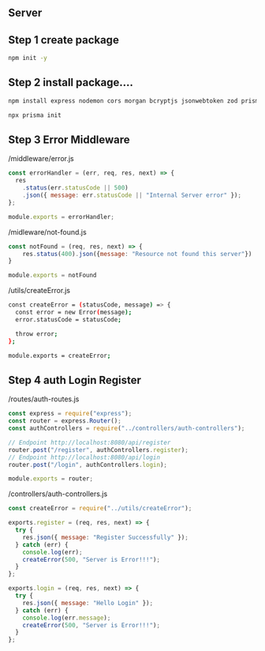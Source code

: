 ## Server

## Step 1 create package
```bash
npm init -y
```

## Step 2 install package....
```bash
npm install express nodemon cors morgan bcryptjs jsonwebtoken zod prisma
```
```bash
npx prisma init
```

## Step 3 Error Middleware
/middleware/error.js

```js
const errorHandler = (err, req, res, next) => {
  res
    .status(err.statusCode || 500)
    .json({ message: err.statusCode || "Internal Server error" });
};

module.exports = errorHandler;
```

/midleware/not-found.js
```js
const notFound = (req, res, next) => {
    res.status(400).json({message: "Resource not found this server"})
}

module.exports = notFound
```

/utils/createError.js
```bash
const createError = (statusCode, message) => {
  const error = new Error(message);
  error.statusCode = statusCode;

  throw error;
};

module.exports = createError;
```

## Step 4 auth Login Register
/routes/auth-routes.js
```js
const express = require("express");
const router = express.Router();
const authControllers = require("../controllers/auth-controllers");

// Endpoint http://localhost:8080/api/register
router.post("/register", authControllers.register);
// Endpoint http://localhost:8080/api/login
router.post("/login", authControllers.login);

module.exports = router;
```

/controllers/auth-controllers.js
```js
const createError = require("../utils/createError");

exports.register = (req, res, next) => {
  try {
    res.json({ message: "Register Successfully" });
  } catch (err) {
    console.log(err);
    createError(500, "Server is Error!!!");
  }
};

exports.login = (req, res, next) => {
  try {
    res.json({ message: "Hello Login" });
  } catch (err) {
    console.log(err.message);
    createError(500, "Server is Error!!!");
  }
};
```

